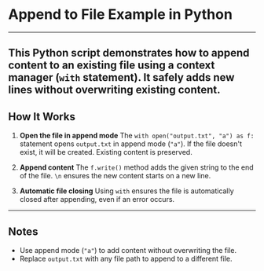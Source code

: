 # Append to File Example in Python
---

This Python script demonstrates how to append content to an existing file using a context manager (`with` statement). It safely adds new lines without overwriting existing content.
---

## How It Works

1. **Open the file in append mode**
   The `with open("output.txt", "a") as f:` statement opens `output.txt` in append mode (`"a"`). If the file doesn't exist, it will be created. Existing content is preserved.

2. **Append content**
   The `f.write()` method adds the given string to the end of the file. `\n` ensures the new content starts on a new line.

3. **Automatic file closing**
   Using `with` ensures the file is automatically closed after appending, even if an error occurs.

---
## Notes

* Use append mode (`"a"`) to add content without overwriting the file.
* Replace `output.txt` with any file path to append to a different file.
